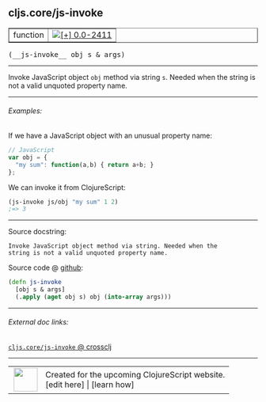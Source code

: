 ## cljs.core/js-invoke



 <table border="1">
<tr>
<td>function</td>
<td><a href="https://github.com/cljsinfo/cljs-api-docs/tree/0.0-2411"><img valign="middle" alt="[+] 0.0-2411" title="Added in 0.0-2411" src="https://img.shields.io/badge/+-0.0--2411-lightgrey.svg"></a> </td>
</tr>
</table>


 <samp>
(__js-invoke__ obj s & args)<br>
</samp>

---

Invoke JavaScript object `obj` method via string `s`. Needed when the string is
not a valid unquoted property name.



---

###### Examples:

If we have a JavaScript object with an unusual property name:

```js
// JavaScript
var obj = {
  "my sum": function(a,b) { return a+b; }
};
```

We can invoke it from ClojureScript:

```clj
(js-invoke js/obj "my sum" 1 2)
;=> 3
```



---



Source docstring:

```
Invoke JavaScript object method via string. Needed when the
string is not a valid unquoted property name.
```


Source code @ [github](https://github.com/clojure/clojurescript/blob/r3126/src/cljs/cljs/core.cljs#L298-L302):

```clj
(defn js-invoke
  [obj s & args]
  (.apply (aget obj s) obj (into-array args)))
```

<!--
Repo - tag - source tree - lines:

 <pre>
clojurescript @ r3126
└── src
    └── cljs
        └── cljs
            └── <ins>[core.cljs:298-302](https://github.com/clojure/clojurescript/blob/r3126/src/cljs/cljs/core.cljs#L298-L302)</ins>
</pre>

-->

---



###### External doc links:

[`cljs.core/js-invoke` @ crossclj](http://crossclj.info/fun/cljs.core.cljs/js-invoke.html)<br>

---

 <table>
<tr><td>
<img valign="middle" align="right" width="48px" src="http://i.imgur.com/Hi20huC.png">
</td><td>
Created for the upcoming ClojureScript website.<br>
[edit here] | [learn how]
</td></tr></table>

[edit here]:https://github.com/cljsinfo/cljs-api-docs/blob/master/cljsdoc/cljs.core/js-invoke.cljsdoc
[learn how]:https://github.com/cljsinfo/cljs-api-docs/wiki/cljsdoc-files

<!--

This information was too distracting to show to readers, but I'll leave it
commented here since it is helpful to:

- pretty-print the data used to generate this document
- and show how to retrieve that data



The API data for this symbol:

```clj
{:description "Invoke JavaScript object `obj` method via string `s`. Needed when the string is\nnot a valid unquoted property name.",
 :ns "cljs.core",
 :name "js-invoke",
 :signature ["[obj s & args]"],
 :history [["+" "0.0-2411"]],
 :type "function",
 :full-name-encode "cljs.core/js-invoke",
 :source {:code "(defn js-invoke\n  [obj s & args]\n  (.apply (aget obj s) obj (into-array args)))",
          :title "Source code",
          :repo "clojurescript",
          :tag "r3126",
          :filename "src/cljs/cljs/core.cljs",
          :lines [298 302]},
 :examples [{:id "373cce",
             :content "If we have a JavaScript object with an unusual property name:\n\n```js\n// JavaScript\nvar obj = {\n  \"my sum\": function(a,b) { return a+b; }\n};\n```\n\nWe can invoke it from ClojureScript:\n\n```clj\n(js-invoke js/obj \"my sum\" 1 2)\n;=> 3\n```"}],
 :full-name "cljs.core/js-invoke",
 :docstring "Invoke JavaScript object method via string. Needed when the\nstring is not a valid unquoted property name."}

```

Retrieve the API data for this symbol:

```clj
;; from Clojure REPL
(require '[clojure.edn :as edn])
(-> (slurp "https://raw.githubusercontent.com/cljsinfo/cljs-api-docs/catalog/cljs-api.edn")
    (edn/read-string)
    (get-in [:symbols "cljs.core/js-invoke"]))
```

-->
